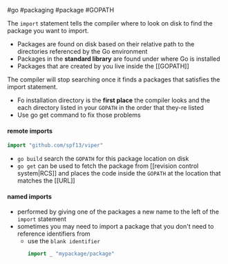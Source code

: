 #go #packaging #package #GOPATH

The `import` statement tells the compiler where to look on disk to find the package you  want to import.

- Packages are found on disk based on their relative path to the directories referenced by the Go environment
- Packages in the **standard library** are found under where Go is installed
- Packages that are created by you live inside the [[GOPATH]]

The compiler will stop searching once it finds a packages that satisfies the import statement.

- Fo installation directory is the **first place** the compiler looks and the each directory listed in your `GOPATH` in the order that they-re listed
- Use go get command to fix those problems

#### remote imports

```go
import "github.com/spf13/viper"
```

- `go build` search the `GOPATH` for this package location on disk
- `go get` can be used to fetch the package from [[revision control system|RCS]] and places the code inside the `GOPATH` at the location that matches the [[URL]]

#### named imports
- performed by giving one of the packages a new name to the left of the `import` statement
- sometimes you may need to import a package that you don't need to reference identifiers from
	- use the `blank identifier`
	  ```go
	  import _ "mypackage/package"
```
